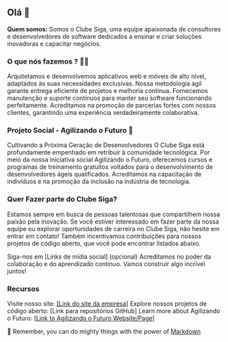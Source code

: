 ## Olá 👋

**Quem somos:**
Somos o Clube Siga, uma equipe apaixonada de consultores e desenvolvedores de software dedicados a ensinar e criar soluções inovadoras e capacitar negócios.

### O que nós fazemos ? :man_technologist:	
Arquitetamos e desenvolvemos aplicativos web e móveis de alto nível, adaptados às suas necessidades exclusivas.
Nossa metodologia ágil garante entrega eficiente de projetos e melhoria contínua.
Fornecemos manutenção e suporte contínuos para manter seu software funcionando perfeitamente.
Acreditamos na promoção de parcerias fortes com nossos clientes, garantindo uma experiência verdadeiramente colaborativa.

### Projeto Social - Agilizando o Futuro :school:
Cultivando a Próxima Geração de Desenvolvedores
O Clube Siga está profundamente empenhado em retribuir à comunidade tecnológica. Por meio da nossa iniciativa social Agilizando o Futuro, oferecemos cursos e programas de treinamento gratuitos voltados para o desenvolvimento de desenvolvedores ágeis qualificados. Acreditamos na capacitação de indivíduos e na promoção da inclusão na indústria de tecnologia.

### Quer Fazer parte do Clube Siga?
Estamos sempre em busca de pessoas talentosas que compartilhem nossa paixão pela inovação. Se você estiver interessado em fazer parte da nossa equipe ou explorar oportunidades de carreira no Clube Siga, não hesite em entrar em contato! 
Também incentivamos contribuições para nossos projetos de código aberto, que você pode encontrar listados abaixo.
  
Siga-nos em [Links de mídia social] (opcional)
Acreditamos no poder da colaboração e do aprendizado contínuo. Vamos construir algo incrível juntos!
    
### Recursos
    
Visite nosso site: [[Link do site da empresa]](https://clubesiga.com.br/)
Explore nossos projetos de código aberto: [Link para repositórios GitHub]
Learn more about Agilizando o Futuro: [[Link to Agilizando o Futuro Website/Page](https://agilizando.clubesiga.com.br/)]

🧙 Remember, you can do mighty things with the power of [Markdown](https://docs.github.com/github/writing-on-github/getting-started-with-writing-and-formatting-on-github/basic-writing-and-formatting-syntax)
